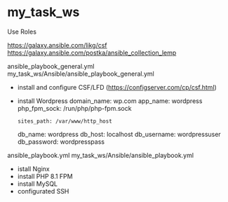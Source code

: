 # my_task_ws

Use Roles

https://galaxy.ansible.com/likg/csf
https://galaxy.ansible.com/postka/ansible_collection_lemp

ansible_playbook_general.yml
my_task_ws/Ansible/ansible_playbook_general.yml

- install and configure CSF/LFD (https://configserver.com/cp/csf.html)
- install Wordpress
      domain_name: wp.com
      app_name: wordpress
      php_fpm_sock: /run/php/php-fpm.sock

      sites_path: /var/www/http_host

     db_name: wordpress
     db_host: localhost
     db_username: wordpressuser
     db_password: wordpresspass

ansible_playbook.yml 
my_task_ws/Ansible/ansible_playbook.yml

- istall Nginx
- install PHP 8.1 FPM
- install MySQL
- configurated SSH

